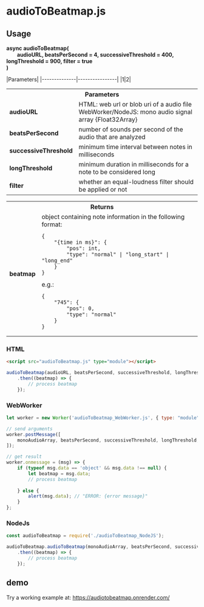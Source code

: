 # audioToBeatmap.js

## Usage
**async audioToBeatmap(<br>**
&emsp;&emsp;**audioURL, beatsPerSecond = 4, successiveThreshold = 400, longThreshold = 900, filter = true<br>**
**)**

|<th colspan="2">Parameters</th>|
|--------------|----------------|
|1|2|

<table>
<tr>
    <th colspan="2">Parameters</th>
</tr>
<tr>
    <td><b>audioURL</b></td>
    <td>HTML: web url or blob uri of a audio file<br>WebWorker/NodeJS: mono audio signal array {Float32Array}</td>
</tr>
<tr>
    <td><b>beatsPerSecond</b></td>
    <td>number of sounds per second of the audio that are analyzed</td>
</tr>
<tr>
    <td><b>successiveThreshold</b></td>
    <td>minimum time interval between notes in milliseconds</td>
</tr>
<tr>
    <td><b>longThreshold</b></td>
    <td>minimum duration in milliseconds for a note to be considered long</td>
</tr>
<tr>
    <td><b>filter</b></td>
    <td>whether an equal-loudness filter should be applied or not</td>
</tr>
</table>
<table>
<tr>
    <th colspan="2">Returns</th>
</tr>
<tr>
    <td><b>beatmap</b></td>
    <td>object containing note information in the following format:
<pre><code>{
    "{time in ms}": {
        "pos": int,
        "type": "normal" | "long_start" | "long_end"
    }
}</code></pre>
    e.g.:
<pre><code>{
    "745": {
        "pos": 0,
        "type": "normal"
    }
}</code></pre>
    </td>
</tr>
</table>

### HTML
```html
<script src="audioToBeatmap.js" type="module"></script>
```
```javascript
audioToBeatmap(audioURL, beatsPerSecond, successiveThreshold, longThreshold, filter)
    .then((beatmap) => {
        // process beatmap
    });
```

### WebWorker
```javascript
let worker = new Worker('audioToBeatmap_WebWorker.js', { type: "module" });

// send arguments
worker.postMessage([
    monoAudioArray, beatsPerSecond, successiveThreshold, longThreshold, filter
]);

// get result
worker.onmessage = (msg) => {
    if (typeof msg.data == 'object' && msg.data !== null) {
        let beatmap = msg.data;
        // process beatmap
    
    } else {
        alert(msg.data); // "ERROR: {error message}"
    }
};
```

### NodeJs
```javascript
const audioToBeatmap = require('./audioToBeatmap_NodeJS');

audioToBeatmap.audioToBeatmap(monoAudioArray, beatsPerSecond, successiveThreshold, longThreshold, filter)
    .then((beatmap) => {
        // process beatmap
    });
```

## demo
Try a working example at: <https://audiotobeatmap.onrender.com/>
